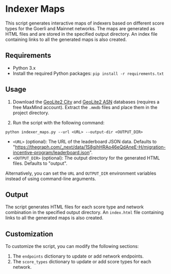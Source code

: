 # Indexer Maps

This script generates interactive maps of indexers based on different score types for the Goerli and Mainnet networks. The maps are generated as HTML files and are stored in the specified output directory. An index file containing links to all the generated maps is also created.

## Requirements

- Python 3.x
- Install the required Python packages: `pip install -r requirements.txt`

## Usage

1. Download the [GeoLite2 City](https://www.maxmind.com/en/geoip2-city) and [GeoLite2 ASN](https://www.maxmind.com/en/geoip2-asn) databases (requires a free MaxMind account). Extract the `.mmdb` files and place them in the project directory.

2. Run the script with the following command:

```
python indexer_maps.py --url <URL> --output-dir <OUTPUT_DIR>
```

- `<URL>` (optional): The URL of the leaderboard JSON data. Defaults to "https://thegraph.com/_next/data/1S8gjhHRAo46eQdAneE-H/migration-incentive-program/leaderboard.json".
- `<OUTPUT_DIR>` (optional): The output directory for the generated HTML files. Defaults to "output".

Alternatively, you can set the `URL` and `OUTPUT_DIR` environment variables instead of using command-line arguments.

## Output

The script generates HTML files for each score type and network combination in the specified output directory. An `index.html` file containing links to all the generated maps is also created.

## Customization

To customize the script, you can modify the following sections:

1. The `endpoints` dictionary to update or add network endpoints.
2. The `score_types` dictionary to update or add score types for each network.
